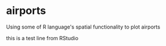 # airports
Using some of R language's spatial functionality to plot airports

this is a test line from RStudio